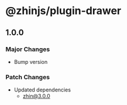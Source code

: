 # @zhinjs/plugin-drawer

## 1.0.0

### Major Changes

- Bump version

### Patch Changes

- Updated dependencies
  - zhin@3.0.0
